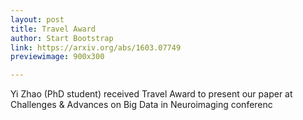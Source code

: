 ```yaml
---
layout: post
title: Travel Award
author: Start Bootstrap
link: https://arxiv.org/abs/1603.07749
previewimage: 900x300

---
```


Yi Zhao (PhD student) received Travel Award to present our paper at Challenges & Advances on Big Data in Neuroimaging conferenc
